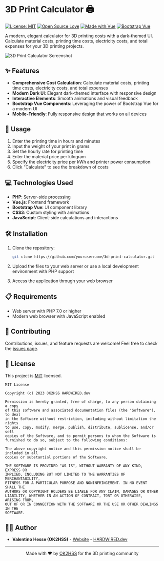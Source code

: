 # 3D Print Calculator 🖨️

[![License: MIT](https://img.shields.io/badge/License-MIT-blue.svg)](https://opensource.org/licenses/MIT)
[![Open Source Love](https://badges.frapsoft.com/os/v1/open-source.svg?v=103)](https://github.com/ellerbrock/open-source-badges/)
[![Made with Vue](https://img.shields.io/badge/Made%20with-Vue-41B883.svg)](https://vuejs.org/)
[![Bootstrap Vue](https://img.shields.io/badge/Bootstrap-Vue-7952B3.svg)](https://bootstrap-vue.org/)

A modern, elegant calculator for 3D printing costs with a dark-themed UI. Calculate material costs, printing time costs, electricity costs, and total expenses for your 3D printing projects.

![3D Print Calculator Screenshot](https://via.placeholder.com/imgscreen.png?text=3D+Print+Calculator+Screenshot)

## ✨ Features

- **Comprehensive Cost Calculation**: Calculate material costs, printing time costs, electricity costs, and total expenses
- **Modern Dark UI**: Elegant dark-themed interface with responsive design
- **Interactive Elements**: Smooth animations and visual feedback
- **Bootstrap Vue Components**: Leveraging the power of Bootstrap Vue for a modern UI
- **Mobile-Friendly**: Fully responsive design that works on all devices

## 🚀 Usage

1. Enter the printing time in hours and minutes
2. Input the weight of your print in grams
3. Set the hourly rate for printing time
4. Enter the material price per kilogram
5. Specify the electricity price per kWh and printer power consumption
6. Click "Calculate" to see the breakdown of costs

## 💻 Technologies Used

- **PHP**: Server-side processing
- **Vue.js**: Frontend framework
- **Bootstrap Vue**: UI component library
- **CSS3**: Custom styling with animations
- **JavaScript**: Client-side calculations and interactions

## 🛠️ Installation

1. Clone the repository:
   ```bash
   git clone https://github.com/yourusername/3d-print-calculator.git
   ```

2. Upload the files to your web server or use a local development environment with PHP support

3. Access the application through your web browser

## 📋 Requirements

- Web server with PHP 7.0 or higher
- Modern web browser with JavaScript enabled

## 🤝 Contributing

Contributions, issues, and feature requests are welcome! Feel free to check the [issues page](https://github.com/yourusername/3d-print-calculator/issues).

## 📝 License

This project is [MIT](LICENSE) licensed.

```
MIT License

Copyright (c) 2023 OK2HSS HARDWIRED.dev

Permission is hereby granted, free of charge, to any person obtaining a copy
of this software and associated documentation files (the "Software"), to deal
in the Software without restriction, including without limitation the rights
to use, copy, modify, merge, publish, distribute, sublicense, and/or sell
copies of the Software, and to permit persons to whom the Software is
furnished to do so, subject to the following conditions:

The above copyright notice and this permission notice shall be included in all
copies or substantial portions of the Software.

THE SOFTWARE IS PROVIDED "AS IS", WITHOUT WARRANTY OF ANY KIND, EXPRESS OR
IMPLIED, INCLUDING BUT NOT LIMITED TO THE WARRANTIES OF MERCHANTABILITY,
FITNESS FOR A PARTICULAR PURPOSE AND NONINFRINGEMENT. IN NO EVENT SHALL THE
AUTHORS OR COPYRIGHT HOLDERS BE LIABLE FOR ANY CLAIM, DAMAGES OR OTHER
LIABILITY, WHETHER IN AN ACTION OF CONTRACT, TORT OR OTHERWISE, ARISING FROM,
OUT OF OR IN CONNECTION WITH THE SOFTWARE OR THE USE OR OTHER DEALINGS IN THE
SOFTWARE.
```

## 👨‍💻 Author

- **Valentino Hesse (OK2HSS)** - [Website](https://www.ok2hss.cz) - [HARDWIRED.dev](https://www.hardwired.dev)

---

<p align="center">
  Made with ❤️ by <a href="https://www.ok2hss.cz">OK2HSS</a> for the 3D printing community
</p>
